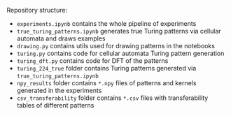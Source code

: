 Repository structure:

* `experiments.ipynb` contains the whole pipeline of experiments
* `true_turing_patterns.ipynb` generates true Turing patterns via cellular automata and draws examples
* `drawing.py` contains utils used for drawing patterns in the notebooks
* `turing.py` contains code for cellular automata Turing pattern generation
* `turing_dft.py` contains code for DFT of the patterns
* `turing_224_true` folder contains Turing patterns generated via `true_turing_patterns.ipynb`
* `npy_results` folder contains `*.npy` files of patterns and kernels generated in the experiments
* `csv_transferability` folder contains `*.csv` files with transferability tables of different patterns